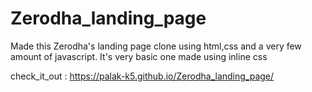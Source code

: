 # Zerodha_landing_page

Made this Zerodha's landing page clone using html,css and a very few amount of javascript.
It's very basic one made using inline css 

check_it_out : https://palak-k5.github.io/Zerodha_landing_page/
